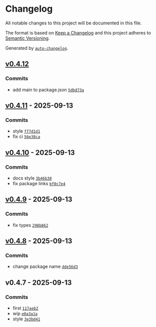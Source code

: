 # Changelog

All notable changes to this project will be documented in this file.

The format is based on [Keep a Changelog](https://keepachangelog.com/en/1.0.0/)
and this project adheres to [Semantic Versioning](https://semver.org/spec/v2.0.0.html).

Generated by [`auto-changelog`](https://github.com/CookPete/auto-changelog).

## [v0.4.12](https://github.com/substrate-system/webcrypto-x3dh/compare/v0.4.11...v0.4.12)

### Commits

- add main to package.json [`5dbd73a`](https://github.com/substrate-system/webcrypto-x3dh/commit/5dbd73a2b02090545cec8f6da234d6951d6dfcc2)

## [v0.4.11](https://github.com/substrate-system/webcrypto-x3dh/compare/v0.4.10...v0.4.11) - 2025-09-13

### Commits

- style [`ff7d1d1`](https://github.com/substrate-system/webcrypto-x3dh/commit/ff7d1d100340c37da193b49d5c6622fc68192831)
- fix ci [`56e38ca`](https://github.com/substrate-system/webcrypto-x3dh/commit/56e38ca4f45cd1e118a5dded06e9b4f5801b74ba)

## [v0.4.10](https://github.com/substrate-system/webcrypto-x3dh/compare/v0.4.9...v0.4.10) - 2025-09-13

### Commits

- docs style [`3b46b38`](https://github.com/substrate-system/webcrypto-x3dh/commit/3b46b38333f163e70f4c36c36c897fbf612237e4)
- fix package links [`bf0c7e4`](https://github.com/substrate-system/webcrypto-x3dh/commit/bf0c7e487f46c38b41e79796e83e79fbe92601b3)

## [v0.4.9](https://github.com/substrate-system/webcrypto-x3dh/compare/v0.4.8...v0.4.9) - 2025-09-13

### Commits

- fix types [`298b862`](https://github.com/substrate-system/webcrypto-x3dh/commit/298b8622c33e1adc8850215d999f369bf0a0d89d)

## [v0.4.8](https://github.com/substrate-system/webcrypto-x3dh/compare/v0.4.7...v0.4.8) - 2025-09-13

### Commits

- change package name [`dde56d3`](https://github.com/substrate-system/webcrypto-x3dh/commit/dde56d3983423b7d98dbc485f97a6a80907cc696)

## v0.4.7 - 2025-09-13

### Commits

- first [`117aeb2`](https://github.com/substrate-system/webcrypto-x3dh/commit/117aeb2830bfaf08a342d99994c21a8bf8d7b2e0)
- wip [`e0a3a1a`](https://github.com/substrate-system/webcrypto-x3dh/commit/e0a3a1a342317de116ee41f73072448a8218da5c)
- style [`3e3bd41`](https://github.com/substrate-system/webcrypto-x3dh/commit/3e3bd41b379e96e4b0866c77c2ade4112fc6ccc9)
